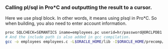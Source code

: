 ### Calling pl/sql in Pro\*C and outputting the result to a cursor.

Here we use plsql block.
In other words, it means using plsql in Pro\*C.
So when building, you also need to enter account information.

```bash
proc SQLCHECK=SEMANTICS iname=employees.pc userid=hr/password@ORCLPDB1
# And the include path is also added in gcc compilation.
gcc -o employees employees.c -L$ORACLE_HOME/lib -I$ORACLE_HOME/precomp/public -I/opt/oracle/product/19c/dbhome_1/rdbms/public -lclntsh -lpthread -ldl -lm
```
